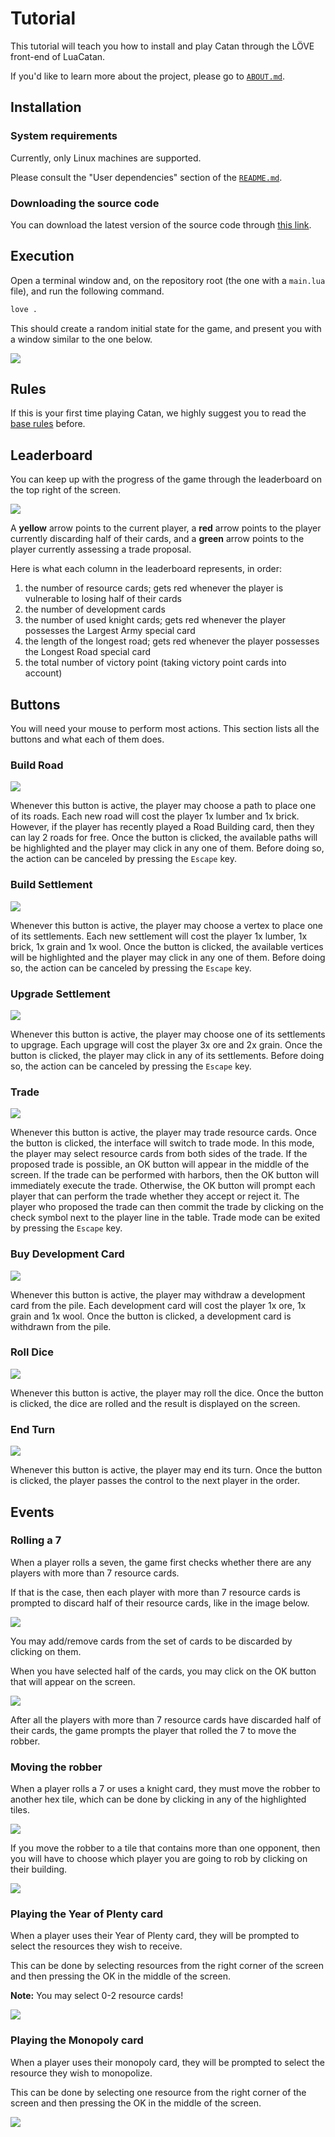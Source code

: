# Tutorial

This tutorial will teach you how to install and play Catan through the LÖVE front-end of LuaCatan.

If you'd like to learn more about the project, please go to [`ABOUT.md`](./ABOUT.md).

## Installation

### System requirements

Currently, only Linux machines are supported.

Please consult the "User dependencies" section of the [`README.md`](./README.md).

### Downloading the source code

You can download the latest version of the source code through [this link](https://github.com/guidanoli/catan-lua/archive/refs/heads/main.zip).

## Execution

Open a terminal window and, on the repository root (the one with a `main.lua` file), and run the following command.

```sh
love .
```

This should create a random initial state for the game, and present you with a window similar to the one below.

![](https://i.imgur.com/m4gk1RT.png)

## Rules

If this is your first time playing Catan, we highly suggest you to read the [base rules](https://www.catan.com/sites/default/files/2021-06/catan_base_rules_2020_200707.pdf) before.

## Leaderboard

You can keep up with the progress of the game through the leaderboard on the top right of the screen.

![](https://i.imgur.com/GCOxgfS.png)

A **yellow** arrow points to the current player,
a **red** arrow points to the player currently discarding half of their cards,
and a **green** arrow points to the player currently assessing a trade proposal.

Here is what each column in the leaderboard represents, in order:

1. the number of resource cards; gets red whenever the player is vulnerable to losing half of their cards
2. the number of development cards
3. the number of used knight cards; gets red whenever the player possesses the Largest Army special card
4. the length of the longest road; gets red whenever the player possesses the Longest Road special card
5. the total number of victory point (taking victory point cards into account)

## Buttons

You will need your mouse to perform most actions.
This section lists all the buttons and what each of them does.

### Build Road

![](https://i.imgur.com/S1DrRrZ.png)

Whenever this button is active, the player may choose a path to place one of its roads.
Each new road will cost the player 1x lumber and 1x brick.
However, if the player has recently played a Road Building card, then they can lay 2 roads for free.
Once the button is clicked, the available paths will be highlighted and the player may click in any one of them.
Before doing so, the action can be canceled by pressing the `Escape` key.

### Build Settlement

![](https://i.imgur.com/K01ctco.png)

Whenever this button is active, the player may choose a vertex to place one of its settlements.
Each new settlement will cost the player 1x lumber, 1x brick, 1x grain and 1x wool.
Once the button is clicked, the available vertices will be highlighted and the player may click in any one of them.
Before doing so, the action can be canceled by pressing the `Escape` key.

### Upgrade Settlement

![](https://i.imgur.com/Gs1h0zs.png)

Whenever this button is active, the player may choose one of its settlements to upgrage.
Each upgrage will cost the player 3x ore and 2x grain.
Once the button is clicked, the player may click in any of its settlements.
Before doing so, the action can be canceled by pressing the `Escape` key.

### Trade

![](https://i.imgur.com/4pvDC1E.png)

Whenever this button is active, the player may trade resource cards.
Once the button is clicked, the interface will switch to trade mode.
In this mode, the player may select resource cards from both sides of the trade.
If the proposed trade is possible, an OK button will appear in the middle of the screen.
If the trade can be performed with harbors, then the OK button will immediately execute the trade.
Otherwise, the OK button will prompt each player that can perform the trade whether they accept or reject it.
The player who proposed the trade can then commit the trade by clicking on the check symbol next to the player line in the table.
Trade mode can be exited by pressing the `Escape` key.

### Buy Development Card

![](https://i.imgur.com/QuQMDcN.png)

Whenever this button is active, the player may withdraw a development card from the pile.
Each development card will cost the player 1x ore, 1x grain and 1x wool.
Once the button is clicked, a development card is withdrawn from the pile.

### Roll Dice

![](https://i.imgur.com/RreE6CX.png)

Whenever this button is active, the player may roll the dice.
Once the button is clicked, the dice are rolled and the result is displayed on the screen.

### End Turn

![](https://i.imgur.com/FCwe55B.png)

Whenever this button is active, the player may end its turn.
Once the button is clicked, the player passes the control to the next player in the order.

## Events

### Rolling a 7

When a player rolls a seven, the game first checks whether there are any players with more than 7 resource cards.

If that is the case, then each player with more than 7 resource cards is prompted to discard half of their resource cards, like in the image below.

![](https://imgur.com/snbOFur.png)

You may add/remove cards from the set of cards to be discarded by clicking on them.

When you have selected half of the cards, you may click on the OK button that will appear on the screen.

![](https://imgur.com/FZ78BeK.png)

After all the players with more than 7 resource cards have discarded half of their cards, the game prompts the player that rolled the 7 to move the robber.

### Moving the robber

When a player rolls a 7 or uses a knight card, they must move the robber to another hex tile, which can be done by clicking in any of the highlighted tiles.

![](https://imgur.com/BlsIiXb.png)

If you move the robber to a tile that contains more than one opponent, then you will have to choose which player you are going to rob by clicking on their building.

![](https://imgur.com/kS3MIGZ.png)

### Playing the Year of Plenty card

When a player uses their Year of Plenty card, they will be prompted to select the resources they wish to receive.

This can be done by selecting resources from the right corner of the screen and then pressing the OK in the middle of the screen.

**Note:** You may select 0-2 resource cards!

![](https://imgur.com/7Es1dJY.png)

### Playing the Monopoly card

When a player uses their monopoly card, they will be prompted to select the resource they wish to monopolize.

This can be done by selecting one resource from the right corner of the screen and then pressing the OK in the middle of the screen.

![](https://imgur.com/aZpdLD9.png)
